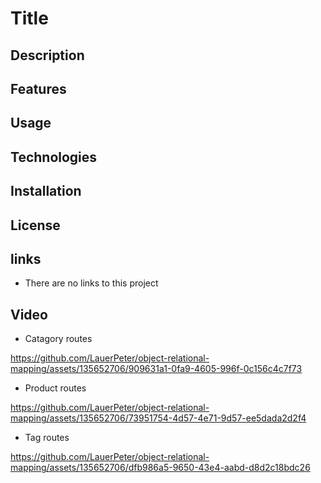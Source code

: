 # Title






## Description






## Features






## Usage






## Technologies






## Installation






## License






## links

- There are no links to this project

## Video

- Catagory routes

https://github.com/LauerPeter/object-relational-mapping/assets/135652706/909631a1-0fa9-4605-996f-0c156c4c7f73

- Product routes

https://github.com/LauerPeter/object-relational-mapping/assets/135652706/73951754-4d57-4e71-9d57-ee5dada2d2f4

- Tag routes

https://github.com/LauerPeter/object-relational-mapping/assets/135652706/dfb986a5-9650-43e4-aabd-d8d2c18bdc26


